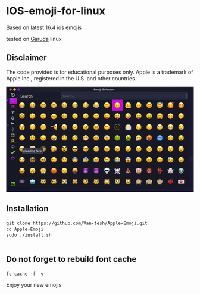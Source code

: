 # IOS-emoji-for-linux

Based on latest 16.4 ios emojis

tested on <a href="https://www.google.com/url?sa=t&source=web&rct=j&url=https://garudalinux.org/downloads.html&ved=2ahUKEwj02-Sxvu_9AhVGQ6QEHc6WCgQQFnoECAoQAQ&usg=AOvVaw0lFq6z7w-VNXqHzKpoK6fv">Garuda</a> linux


## Disclaimer

The code provided is for educational purposes only. Apple is a trademark of Apple Inc., registered in the U.S. and other countries. 


![](./Screenshot_20230321_010548.png)

## Installation
```
git clone https://github.com/Van-tesh/Apple-Emoji.git
cd Apple-Emoji
sudo ./install.sh 


```             
## Do not forget to rebuild font cache
```
fc-cache -f -v
```
Enjoy your new emojis
